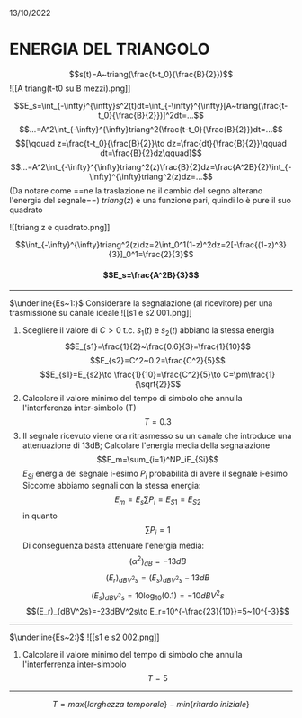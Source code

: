 13/10/2022

# ENERGIA DEL TRIANGOLO
$$s(t)=A~triang(\frac{t-t_0}{\frac{B}{2}})$$
![[A triang(t-t0 su B mezzi).png]]

$$E_s=\int_{-\infty}^{\infty}s^2(t)dt=\int_{-\infty}^{\infty}[A~triang(\frac{t-t_0}{\frac{B}{2}})]^2dt=...$$
$$...=A^2\int_{-\infty}^{\infty}triang^2(\frac{t-t_0}{\frac{B}{2}})dt=...$$
$$[\qquad z=\frac{t-t_0}{\frac{B}{2}}\to dz=\frac{dt}{\frac{B}{2}}\qquad dt=\frac{B}{2}dz\qquad]$$
$$...=A^2\int_{-\infty}^{\infty}triang^2(z)\frac{B}{2}dz=\frac{A^2B}{2}\int_{-\infty}^{\infty}triang^2(z)dz=...$$
(Da notare come ==ne la traslazione ne il cambio del segno alterano l'energia del segnale==)
$triang(z)$ è una funzione pari, quindi lo è pure il suo quadrato

![[triang z e quadrato.png]]

$$\int_{-\infty}^{\infty}triang^2(z)dz=2\int_0^1(1-z)^2dz=2[-\frac{(1-z)^3}{3}]_0^1=\frac{2}{3}$$
#### $$E_s=\frac{A^2B}{3}$$
----

$\underline{Es~1:}$
Considerare la segnalazione (al ricevitore) per una trasmissione su canale ideale
![[s1 e s2 001.png]]
1) Scegliere il valore di $C>0$ t.c. $s_1(t)$ e $s_2(t)$ abbiano la stessa energia
$$E_{s1}=\frac{1}{2}~\frac{0.6}{3}=\frac{1}{10}$$
$$E_{s2}=C^2~0.2=\frac{C^2}{5}$$
$$E_{s1}=E_{s2}\to \frac{1}{10}=\frac{C^2}{5}\to C=\pm\frac{1}{\sqrt{2}}$$
2) Calcolare il valore minimo del tempo di simbolo che annulla l'interferenza inter-simbolo (T)
$$T=0.3$$
3) Il segnale ricevuto viene ora ritrasmesso su un canale che introduce una attenuazione di 13dB;
   Calcolare l'energia media della segnalazione
$$E_m=\sum_{i=1}^NP_iE_{Si}$$
$E_{Si}$ energia del segnale i-esimo
$P_i$ probabilità di avere il segnale i-esimo
Siccome abbiamo segnali con la stessa energia: $$E_m=E_s\sum P_i=E_{S1}=E_{S2}$$ in quanto $$\sum P_i=1$$
Di conseguenza basta attenuare l'energia media:$$(\alpha^2)_{dB}=-13dB$$$$(E_r)_{dBV^2s}=(E_s)_{dBV^2s}-13dB$$$$(E_s)_{dBV^2s}=10\log_{10}(0.1)=-10dBV^2s$$$$(E_r)_{dBV^2s}=-23dBV^2s\to E_r=10^{-\frac{23}{10}}=5~10^{-3}$$


----

$\underline{Es~2:}$
![[s1 e s2 002.png]]
1) Calcolare il valore minimo del tempo di simbolo che annulla l'interferrenza inter-simbolo
$$T=5$$

----

$$T=max\{larghezza~temporale\}-min\{ritardo ~iniziale\}$$
